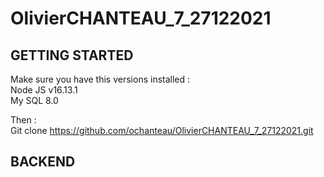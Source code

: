 # OlivierCHANTEAU_7_27122021

## GETTING STARTED 

Make sure you have this versions installed :  
Node JS v16.13.1  
My SQL 8.0  

Then :  
Git clone https://github.com/ochanteau/OlivierCHANTEAU_7_27122021.git



## BACKEND




